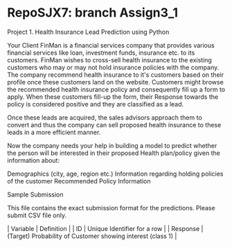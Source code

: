 # RepoSJX7: branch Assign3_1
Project 1. Health Insurance Lead Prediction using Python

Your Client FinMan is a financial services company that provides various financial services like loan, investment funds, insurance etc. to its customers. FinMan wishes to cross-sell health insurance to the existing customers who may or may not hold insurance policies with the company. The company recommend health insurance to it's customers based on their profile once these customers land on the website. Customers might browse the recommended health insurance policy and consequently fill up a form to apply. When these customers fill-up the form, their Response towards the policy is considered positive and they are classified as a lead.

Once these leads are acquired, the sales advisors approach them to convert and thus the company can sell proposed health insurance to these leads in a more efficient manner.

Now the company needs your help in building a model to predict whether the person will be interested in their proposed Health plan/policy given the information about:

Demographics (city, age, region etc.)
Information regarding holding policies of the customer
Recommended Policy Information

Sample Submission

This file contains the exact submission format for the predictions. Please submit CSV file only.

| Variable | Definition |
| ID | Unique Identifier for a row |
| Response | (Target) Probability of Customer showing interest (class 1) |
